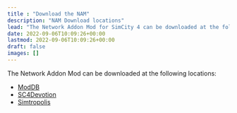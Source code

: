 ```yaml
---
title : "Download the NAM"
description: "NAM Download locations"
lead: "The Network Addon Mod for SimCity 4 can be downloaded at the following locations."
date: 2022-09-06T10:09:26+00:00
lastmod: 2022-09-06T10:09:26+00:00
draft: false
images: []
---
```


The Network Addon Mod can be downloaded at the following locations:

* [ModDB](https://www.moddb.com/mods/network-addon-mod)
* [SC4Devotion](https://www.sc4devotion.com/csxlex/lex_filedesc.php?lotGET=851)
* [Simtropolis](https://community.simtropolis.com/files/file/26793-network-addon-mod-nam-cross-platform/)